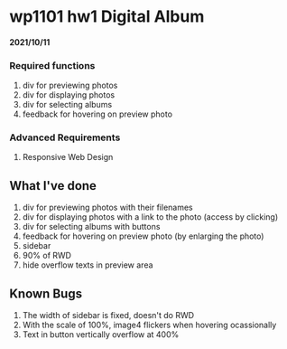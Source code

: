 # wp1101 hw1 Digital Album
#### 2021/10/11

### Required functions
1. div for previewing photos
2. div for displaying photos
3. div for selecting albums
4. feedback for hovering on preview photo

### Advanced Requirements
1. Responsive Web Design

## What I've done
1. div for previewing photos with their filenames
2. div for displaying photos with a link to the photo (access by clicking)
3. div for selecting albums with buttons
4. feedback for hovering on preview photo (by enlarging the photo)
5. sidebar
6. 90% of RWD
7. hide overflow texts in preview area

## Known Bugs
1. The width of sidebar is fixed, doesn't do RWD
2. With the scale of 100%, image4 flickers when hovering ocassionally
3. Text in button vertically overflow at 400%
